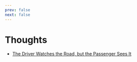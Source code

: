 ```yaml
---
prev: false
next: false
---
```


# Thoughts

- [The Driver Watches the Road, but the Passenger Sees It](WatchingVsSeeing.md)
